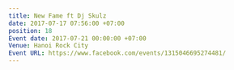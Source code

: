 ```yaml
---
title: New Fame ft Dj Skulz
date: 2017-07-17 07:56:00 +07:00
position: 18
Event date: 2017-07-21 00:00:00 +07:00
Venue: Hanoi Rock City
Event URL: https://www.facebook.com/events/1315046695274481/
---
```


